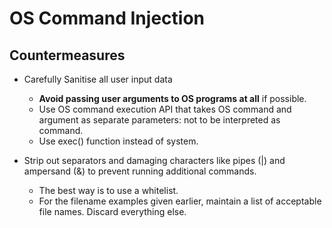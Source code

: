 # OS Command Injection

## Countermeasures
* Carefully Sanitise all user input data
    * **Avoid passing user arguments to OS programs at all** if possible.
    * Use OS command execution API that takes OS command and argument as separate parameters: not to be interpreted as command.
    * Use exec() function instead of system.

* Strip out separators and damaging characters like pipes (|) and ampersand (&) to prevent running additional commands.
    * The best way is to use a whitelist.
    * For the filename examples given earlier, maintain a list of acceptable file names. Discard everything else.
